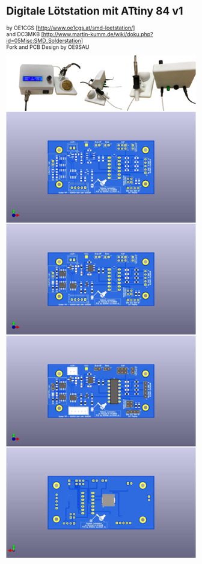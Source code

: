 # Digitale Lötstation mit ATtiny 84 v1
by OE1CGS [http://www.oe1cgs.at/smd-loetstation/] <br>
and DC3MKB [http://www.martin-kumm.de/wiki/doku.php?id=05Misc:SMD_Solderstation] <br>
Fork and PCB Design by OE9SAU

![SMD-Loetstation](Complete.png)
![SMD-Loetstation](Loetstation_ohne_alles.jpg)
![SMD-Loetstation](Loetstation_ohne_THT.jpg)
![SMD-Loetstation](Loetstation.jpg)
![SMD-Loetstation](Loetstation_Rueckseite.jpg)
